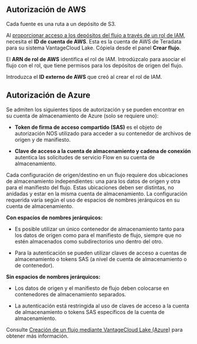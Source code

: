 Autorización de AWS
-------------------

Cada fuente es una ruta a un depósito de S3.

Al [proporcionar acceso a los depósitos del flujo a través de un rol de IAM](wer1691592221683.md), necesita el **ID de cuenta de AWS**. Esta es la cuenta de AWS de Teradata para su sistema VantageCloud Lake. Cópiela desde el panel **Crear flujo**.

El **ARN de rol de AWS** identifica el rol de IAM. Introdúzcalo para asociar el flujo con el rol, que tiene permisos para los depósitos de origen del flujo.

Introduzca el **ID externo de AWS** que creó al crear el rol de IAM.

Autorización de Azure
---------------------

Se admiten los siguientes tipos de autorización y se pueden encontrar en su cuenta de almacenamiento de Azure (solo se requiere uno):

-   **Token de firma de acceso compartido (SAS)** es el objeto de autorización NOS utilizado para acceder a su contenedor de archivos de origen y de manifiesto.

-   **Clave de acceso a la cuenta de almacenamiento y cadena de conexión** autentica las solicitudes de servicio Flow en su cuenta de almacenamiento.

Cada configuración de origen/destino en un flujo requiere dos ubicaciones de almacenamiento independientes: una para los datos de origen y otra para el manifiesto del flujo. Estas ubicaciones deben ser distintas, no anidadas y estar en la misma cuenta de almacenamiento. La configuración requerida varía según el uso de espacios de nombres jerárquicos en su cuenta de almacenamiento.

**Con espacios de nombres jerárquicos:**

-   Es posible utilizar un único contenedor de almacenamiento tanto para los datos de origen como para el manifiesto de flujo, siempre que no estén almacenados como subdirectorios uno dentro del otro.

-   Para la autenticación se pueden utilizar claves de acceso a cuentas de almacenamiento o tokens SAS (a nivel de cuenta de almacenamiento o de contenedor).

**Sin espacios de nombres jerárquicos:**

-   Los datos de origen y el manifiesto de flujo deben colocarse en contenedores de almacenamiento separados.

-   La autenticación está restringida al uso de claves de acceso a la cuenta de almacenamiento o tokens SAS específicos de la cuenta de almacenamiento.

Consulte [Creación de un flujo mediante VantageCloud Lake (Azure)](https://docs.teradata.com/access/sources/dita/topic?dita:topicPath=fhd1708636431287) para obtener más información.
